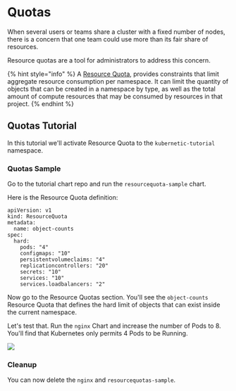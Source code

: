 # Quotas

When several users or teams share a cluster with a fixed number of nodes, there is a concern that one team could use more than its fair share of resources.

Resource quotas are a tool for administrators to address this concern.

{% hint style="info" %}
A [Resource Quota](https://kubernetes.io/docs/concepts/policy/resource-quotas/), provides constraints that limit aggregate resource consumption per namespace. It can limit the quantity of objects that can be created in a namespace by type, as well as the total amount of compute resources that may be consumed by resources in that project.
{% endhint %}

## Quotas Tutorial

In this tutorial we'll activate Resource Quota to the `kubernetic-tutorial` namespace.

### Quotas Sample

Go to the tutorial chart repo and run the `resourcequota-sample` chart.

Here is the Resource Quota definition:

```text
apiVersion: v1
kind: ResourceQuota
metadata:
  name: object-counts
spec:
  hard:
    pods: "4"
    configmaps: "10"
    persistentvolumeclaims: "4"
    replicationcontrollers: "20"
    secrets: "10"
    services: "10"
    services.loadbalancers: "2"
```

Now go to the Resource Quotas section. You'll see the `object-counts` Resource Quota that defines the hard limit of objects that can exist inside the current namespace.

Let's test that. Run the `nginx` Chart and increase the number of Pods to 8. You'll find that Kubernetes only permits 4 Pods to be Running.

![](https://github.com/harbur/kubernetic/tree/f5b45f12ac821d41c1888e4c922f0fe1516e0ca5/assets/quota-limits.png)

### Cleanup

You can now delete the `nginx` and `resourcequotas-sample`.

